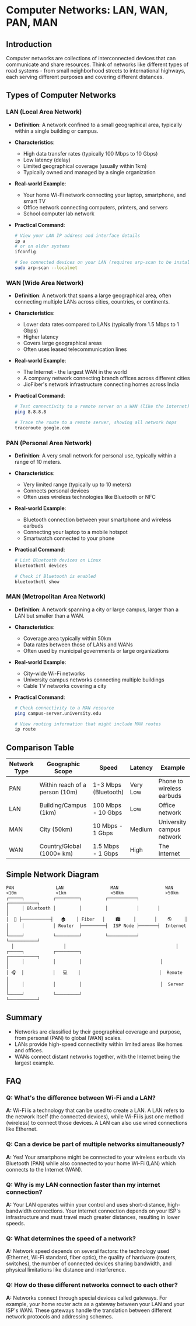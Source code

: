 # Computer Networks: LAN, WAN, PAN, MAN

## Introduction

Computer networks are collections of interconnected devices that can communicate and share resources. Think of networks like different types of road systems - from small neighborhood streets to international highways, each serving different purposes and covering different distances.

## Types of Computer Networks

### LAN (Local Area Network)

* **Definition**: A network confined to a small geographical area, typically within a single building or campus.
* **Characteristics**:
  * High data transfer rates (typically 100 Mbps to 10 Gbps)
  * Low latency (delay)
  * Limited geographical coverage (usually within 1km)
  * Typically owned and managed by a single organization

* **Real-world Example**: 
  * Your home Wi-Fi network connecting your laptop, smartphone, and smart TV
  * Office network connecting computers, printers, and servers
  * School computer lab network

* **Practical Command**:
  ```bash
  # View your LAN IP address and interface details
  ip a
  # or on older systems
  ifconfig
  
  # See connected devices on your LAN (requires arp-scan to be installed)
  sudo arp-scan --localnet
  ```

### WAN (Wide Area Network)

* **Definition**: A network that spans a large geographical area, often connecting multiple LANs across cities, countries, or continents.
* **Characteristics**:
  * Lower data rates compared to LANs (typically from 1.5 Mbps to 1 Gbps)
  * Higher latency
  * Covers large geographical areas
  * Often uses leased telecommunication lines

* **Real-world Example**: 
  * The Internet - the largest WAN in the world
  * A company network connecting branch offices across different cities
  * JioFiber's network infrastructure connecting homes across India

* **Practical Command**:
  ```bash
  # Test connectivity to a remote server on a WAN (like the internet)
  ping 8.8.8.8
  
  # Trace the route to a remote server, showing all network hops
  traceroute google.com
  ```

### PAN (Personal Area Network)

* **Definition**: A very small network for personal use, typically within a range of 10 meters.
* **Characteristics**:
  * Very limited range (typically up to 10 meters)
  * Connects personal devices
  * Often uses wireless technologies like Bluetooth or NFC

* **Real-world Example**: 
  * Bluetooth connection between your smartphone and wireless earbuds
  * Connecting your laptop to a mobile hotspot
  * Smartwatch connected to your phone

* **Practical Command**:
  ```bash
  # List Bluetooth devices on Linux
  bluetoothctl devices
  
  # Check if Bluetooth is enabled
  bluetoothctl show
  ```

### MAN (Metropolitan Area Network)

* **Definition**: A network spanning a city or large campus, larger than a LAN but smaller than a WAN.
* **Characteristics**:
  * Coverage area typically within 50km
  * Data rates between those of LANs and WANs
  * Often used by municipal governments or large organizations

* **Real-world Example**: 
  * City-wide Wi-Fi networks
  * University campus networks connecting multiple buildings
  * Cable TV networks covering a city

* **Practical Command**:
  ```bash
  # Check connectivity to a MAN resource
  ping campus-server.university.edu
  
  # View routing information that might include MAN routes
  ip route
  ```

## Comparison Table

| Network Type | Geographic Scope | Speed | Latency | Example |
|--------------|------------------|-------|---------|----------|
| PAN | Within reach of a person (10m) | 1-3 Mbps (Bluetooth) | Very Low | Phone to wireless earbuds |
| LAN | Building/Campus (1km) | 100 Mbps - 10 Gbps | Low | Office network |
| MAN | City (50km) | 10 Mbps - 1 Gbps | Medium | University campus network |
| WAN | Country/Global (1000+ km) | 1.5 Mbps - 1 Gbps | High | The Internet |

## Simple Network Diagram

```
PAN                LAN                  MAN                  WAN
<10m               <1km                 <50km                >50km
┌─────┐           ┌─────────┐         ┌───────────┐       ┌───────────┐
│     │ Bluetooth │         │         │           │       │           │
│  📱 ├───────────┤   🏠    │ Fiber   │    🏙️     │       │    🌎     │
│     │           │ Router  ├─────────┤  ISP Node ├───────┤  Internet │
└─────┘           └─────────┘         └───────────┘       └───────────┘
  │                   │                                          │
┌─────┐           ┌─────────┐                              ┌───────────┐
│     │           │         │                              │           │
│ 🎧  │           │   💻    │                              │  Remote   │
│     │           │         │                              │  Server   │
└─────┘           └─────────┘                              └───────────┘
```

## Summary

* Networks are classified by their geographical coverage and purpose, from personal (PAN) to global (WAN) scales.
* LANs provide high-speed connectivity within limited areas like homes and offices.
* WANs connect distant networks together, with the Internet being the largest example.

## FAQ

### Q: What's the difference between Wi-Fi and a LAN?
**A:** Wi-Fi is a technology that can be used to create a LAN. A LAN refers to the network itself (the connected devices), while Wi-Fi is just one method (wireless) to connect those devices. A LAN can also use wired connections like Ethernet.

### Q: Can a device be part of multiple networks simultaneously?
**A:** Yes! Your smartphone might be connected to your wireless earbuds via Bluetooth (PAN) while also connected to your home Wi-Fi (LAN) which connects to the Internet (WAN).

### Q: Why is my LAN connection faster than my internet connection?
**A:** Your LAN operates within your control and uses short-distance, high-bandwidth connections. Your internet connection depends on your ISP's infrastructure and must travel much greater distances, resulting in lower speeds.

### Q: What determines the speed of a network?
**A:** Network speed depends on several factors: the technology used (Ethernet, Wi-Fi standard, fiber optic), the quality of hardware (routers, switches), the number of connected devices sharing bandwidth, and physical limitations like distance and interference.

### Q: How do these different networks connect to each other?
**A:** Networks connect through special devices called gateways. For example, your home router acts as a gateway between your LAN and your ISP's WAN. These gateways handle the translation between different network protocols and addressing schemes.